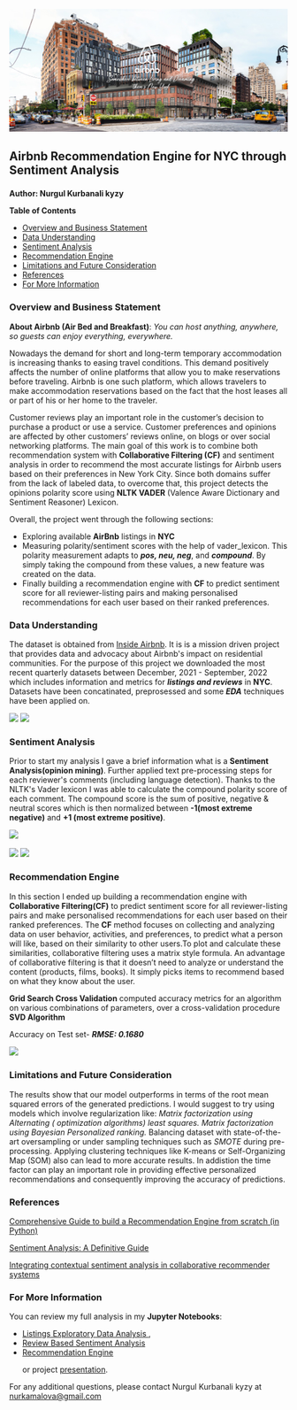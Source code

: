 ![](https://github.com/kamalova/Airbnb-Recommendation-Engine-NLP/blob/main/images/banner.png)
## **Airbnb Recommendation Engine for NYC through Sentiment Analysis**<p>
**Author: Nurgul Kurbanali kyzy**<p>
**Table of Contents**<p>
- [Overview and Business Statement](https://github.com/kamalova/NYC-Airbnb-Recommendation-Engine-NLP#overview-and-business-statement)
- [Data Understanding](https://github.com/kamalova/NYC-Airbnb-Recommendation-Engine-NLP#data-understanding)
- [Sentiment Analysis](https://github.com/kamalova/NYC-Airbnb-Recommendation-Engine-NLP#sentiment-analysis)
- [Recommendation Engine](https://github.com/kamalova/NYC-Airbnb-Recommendation-Engine-NLP#recommendation-engine)
- [Limitations and Future Consideration](https://github.com/kamalova/NYC-Airbnb-Recommendation-Engine-NLP#limitations-and-future-consideration)
- [References](https://github.com/kamalova/NYC-Airbnb-Recommendation-Engine-NLP#references)
- [For More Information](https://github.com/kamalova/NYC-Airbnb-Recommendation-Engine-NLP#for-more-information) 


### **Overview and Business Statement**
**About Airbnb (Air Bed and Breakfast)**: *You can host anything, anywhere, so guests can enjoy everything, everywhere.*<p>
Nowadays the demand for short and long-term temporary accommodation is increasing thanks to easing travel conditions. This demand positively affects the number of online platforms that allow you to make reservations before traveling. Airbnb is one such platform, which allows travelers to make accommodation reservations based on the fact that the host leases all or part of his or her home to the traveler.

Customer reviews play an important role in the customer’s decision to purchase a product or use a service. Customer preferences and opinions are affected by other customers’ reviews online, on blogs or over social networking platforms.
The main goal of this work is to combine both recommendation system with **Collaborative Filtering (CF)** and sentiment analysis in order to recommend the most accurate listings for Airbnb users based on their preferences in New York City. Since both domains suffer from the lack of labeled data, to overcome that, this project detects the opinions polarity score using **NLTK VADER** (Valence Aware Dictionary and Sentiment Reasoner) Lexicon.

Overall, the project went through the following sections:

- Exploring available **AirBnb** listings in **NYC**
- Measuring polarity/sentiment scores with the help of  vader_lexicon. This polarity measurement adapts to ***pos, neu, neg***, and ***compound***. By simply taking the compound from these values, a new feature was created on the data.
- Finally building a recommendation engine with **CF** to predict sentiment score for all reviewer-listing pairs and making personalised recommendations for each user based on their ranked preferences.

### **Data Understanding**
The dataset is obtained from [Inside Airbnb](http://insideairbnb.com/). It is is a mission driven project that provides data and advocacy about Airbnb's impact on residential communities. For the purpose of this project we downloaded the most recent quarterly datasets between December, 2021 - September, 2022 which includes information and metrics for ***listings and reviews*** in **NYC**. Datasets have been concatinated, preprosessed and some ***EDA*** techniques have been applied on.<p>
![](https://github.com/kamalova/NYC-Airbnb-Recommendation-Engine-NLP/blob/main/images/nyc_map.png)
![](https://github.com/kamalova/NYC-Airbnb-Recommendation-Engine-NLP/blob/main/images/amount_review.png)

### **Sentiment Analysis**
Prior to start my analysis I gave a brief information what is a **Sentiment Analysis(opinion mining)**. Further applied text pre-processing steps for each reviewer's comments (including language detection). Thanks to the NLTK's Vader lexicon I was able to calculate the compound polarity score  of each comment. The compound score is the sum of positive, negative & neutral scores which is then normalized between **-1(most extreme negative)** and **+1 (most extreme positive)**. <p>
![](https://github.com/kamalova/NYC-Airbnb-Recommendation-Engine-NLP/blob/main/images/sent_type.png)<p>
![](https://github.com/kamalova/NYC-Airbnb-Recommendation-Engine-NLP/blob/main/images/pos_review.png)
![](https://github.com/kamalova/NYC-Airbnb-Recommendation-Engine-NLP/blob/main/images/neg_review.png)
### **Recommendation Engine**
In this section I ended up building a recommendation engine with **Collaborative Filtering(CF)** to predict sentiment score for all reviewer-listing pairs and make personalised recommendations for each user based on their ranked preferences. The **CF** method focuses on collecting and analyzing data on user behavior, activities, and preferences, to predict what a person will like, based on their similarity to other users.To plot and calculate these similarities, collaborative filtering uses a matrix style formula. An advantage of collaborative filtering is that it doesn’t need to analyze or understand the content (products, films, books). It simply picks items to recommend based on what they know about the user.<p>
**Grid Search Cross Validation** computed accuracy metrics for an algorithm on various combinations of parameters, over a cross-validation procedure **SVD Algorithm**<p> Accuracy on Test set- ***RMSE: 0.1680***<p>
![](https://github.com/kamalova/NYC-Airbnb-Recommendation-Engine-NLP/blob/main/images/reccommend.png)


### **Limitations and Future Consideration**
The results show that our model outperforms  in terms of the root  mean squared errors of the generated predictions. I would suggest to try using  models which involve regularization like: *Matrix factorization using Alternating ( optimization algorithms) least squares. Matrix factorization using Bayesian Personalized ranking.*
Balancing dataset with state-of-the-art oversampling or under sampling techniques such as *SMOTE* during pre-processing. Applying clustering techniques like K-means or  Self-Organizing Map (SOM) also can lead to  more accurate results. In addistion the time factor can play an important role in providing effective personalized recommendations and consequently improving the accuracy of predictions.
### **References**
[Comprehensive Guide to build a Recommendation Engine from scratch (in Python)](https://www.analyticsvidhya.com/blog/2018/06/comprehensive-guide-recommendation-engine-python/)<p>
[Sentiment Analysis: A Definitive Guide](https://monkeylearn.com/sentiment-analysis/)<p>
[Integrating contextual sentiment analysis in collaborative recommender systems](https://journals.plos.org/plosone/article?id=10.1371/journal.pone.0248695#:~:text=Sentiment%20analysis%20is%20relatively%20a,be%20processed%20by%20CF%20algorithm.)
### **For More Information**
You can review my full analysis in my **Jupyter Notebooks**: 
- [Listings Exploratory Data Analysis
](https://github.com/kamalova/NYC-Airbnb-Recommendation-Engine-NLP/blob/main/notebooks/Listings_EDA.ipynb),
- [Review Based Sentiment Analysis](https://github.com/kamalova/NYC-Airbnb-Recommendation-Engine-NLP/blob/main/notebooks/Sentiment_Analysis.ipynb)
- [Recommendation Engine](https://github.com/kamalova/NYC-Airbnb-Recommendation-Engine-NLP/blob/main/notebooks/Recommendation_Engine.ipynb) <p>
or project  [presentation](https://github.com/kamalova/NYC-Airbnb-Recommendation-Engine-NLP/blob/main/presentation.pdf).<p>

For any additional questions, please contact Nurgul Kurbanali kyzy at nurkamalova@gmail.com <p>





